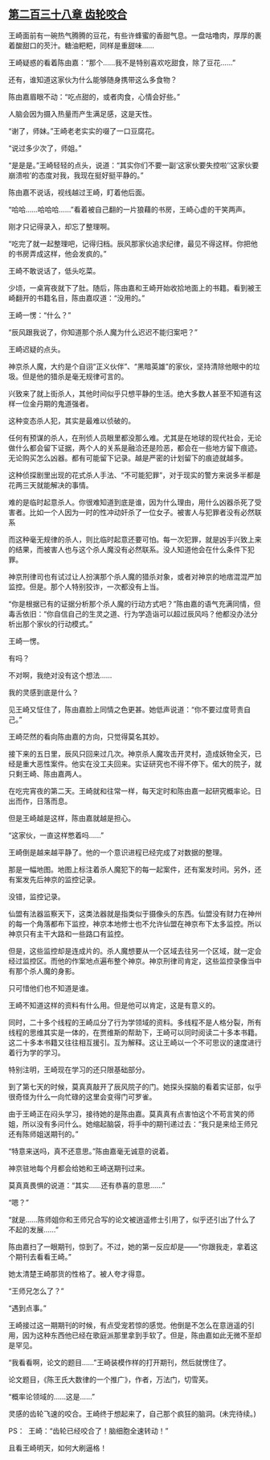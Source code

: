 ## [第二百三十八章 齿轮咬合](https://www.xxbiquge.com/11_11207/8946743.html)


  王崎面前有一碗热气腾腾的豆花，有些许蜂蜜的香甜气息。一盘咕噜肉，厚厚的裹着酸甜口的芡汁。糖油粑粑，同样是重甜味……

  王崎疑惑的看着陈由嘉：“那个……我不是特别喜欢吃甜食，除了豆花……”

  还有，谁知道这家伙为什么能够随身携带这么多食物？

  陈由嘉眉眼不动：“吃点甜的，或者肉食，心情会好些。”

  人脑会因为摄入热量而产生满足感，这是天性。

  “谢了，师妹。”王崎老老实实的啜了一口豆腐花。

  “说过多少次了，师姐。”

  “是是是。”王崎轻轻的点头，说道：“其实你们不要一副‘这家伙要失控啦’‘这家伙要崩溃啦’的态度对我，我现在挺好挺平静的。”

  陈由嘉不说话，视线越过王崎，盯着他后面。

  “哈哈……哈哈哈……”看着被自己翻的一片狼藉的书房，王崎心虚的干笑两声。

  刚才只记得录入，却忘了整理啊。

  “吃完了就一起整理吧，记得归档。辰风那家伙追求纪律，最见不得这样。你把他的书房弄成这样，他会发疯的。”

  王崎不敢说话了，低头吃菜。

  少顷，一桌宵夜就下了肚。随后，陈由嘉和王崎开始收拾地面上的书籍。看到被王崎翻开的书籍名目，陈由嘉叹道：“没用的。”

  王崎一愣：“什么？”

  “辰风跟我说了，你知道那个杀人魔为什么迟迟不能归案吧？”

  王崎迟疑的点头。

  神京杀人魔，大约是个自诩“正义伙伴”、“黑暗英雄”的家伙，坚持清除他眼中的垃圾。但是他的猎杀是毫无规律可言的。

  兴致来了就上街杀人，其他时间似乎只想平静的生活。绝大多数人甚至不知道有这样一位金丹期的鬼道强者。

  这种变态杀人犯，其实是最难以侦破的。

  任何有预谋的杀人，在刑侦人员眼里都没那么难。尤其是在地球的现代社会，无论做什么都会留下证据，两个人的关系是融洽还是险恶，都会在一些地方留下痕迹。无论购买怎么凶器。都有可能留下记录。越是严密的计划留下的痕迹就越多。

  这种侦探剧里出现的花式杀人手法、“不可能犯罪”，对于现实的警方来说多半都是花两三天就能解决的事情。

  难的是临时起意杀人。你很难知道到底是谁，因为什么理由，用什么凶器杀死了受害者。比如一个人因为一时的性冲动奸杀了一位女子。被害人与犯罪者没有必然联系

  而这种毫无规律的杀人，则比临时起意还要可怕。每一次犯罪，就是凶手兴致上来的结果，而被害人也与这个杀人魔没有必然联系。没人知道他会在什么条件下犯罪。

  神京刑律司也有试过让人扮演那个杀人魔的猎杀对象，或者对神京的地痞混混严加监控。但是。那个人特别狡诈，一次都没有上当。

  “你是根据已有的证据分析那个杀人魔的行动方式吧？”陈由嘉的语气充满同情，但毒舌依旧：“你自信自己的生灵之道、行为学造诣可以超过辰风吗？他都没办法分析出那个家伙的行动模式。”

  王崎一愣。

  有吗？

  不对啊，我绝对没有这个想法……

  我的灵感到底是什么？

  见王崎又怔住了，陈由嘉脸上同情之色更甚。她低声说道：“你不要过度苛责自己。”

  王崎茫然的看向陈由嘉的方向，只觉得莫名其妙。

  接下来的五日里，辰风只回来过几次。神京杀人魔攻击开灵村，造成妖物全灭，已经是重大恶性案件。他实在没工夫回来。实证研究也不得不停下。偌大的院子，就只剩王崎、陈由嘉两人。

  在吃完宵夜的第二天。王崎就和往常一样，每天定时和陈由嘉一起研究概率论。日出而作，日落而息。

  但是王崎越是这样，陈由嘉就越是担心。

  “这家伙，一直这样憋着吗……”

  王崎倒是越来越平静了。他的一个意识进程已经完成了对数据的整理。

  那是一幅地图。地图上标注着杀人魔犯下的每一起案件，还有案发时间。另外，还有案发先后神京的监控记录。

  没错，监控记录。

  仙盟有法器监察天下，这类法器就是指类似于摄像头的东西。仙盟没有财力在神州的每一个角落都布下监控，神京本地修士也不允许仙盟在神京布下太多监控。所以神京只有主干大路和一些路口有监控。

  但是，这些监控却是连成片的。杀人魔想要从一个区域去往另一个区域，就一定会经过监控区。而他的作案地点遍布整个神京。神京刑律司肯定，这些监控录像当中有那个杀人魔的身影。

  只可惜他们也不知道是谁。

  王崎不知道这样的资料有什么用。但是他可以肯定，这是有意义的。

  同时，二十多个线程的王崎瓜分了行为学领域的资料。多线程不是人格分裂，所有线程的思维其实是一体的，在贾维斯的帮助下，王崎可以同时阅读二十多本书籍。这二十多本书籍又往往相互援引。互为解释。这让王崎以一个不可思议的速度进行着行为学的学习。

  特别注明，王崎现在学习的还只限基础部分。

  到了第七天的时候，莫真真敲开了辰风院子的门。她探头探脑的看着实证部，似乎很奇怪为什么一向忙碌的这里会变得门可罗雀。

  由于王崎正在闷头学习，接待她的是陈由嘉。莫真真有点害怕这个不苟言笑的师姐，所以没有多问什么。她缩起脑袋，将手中的期刊递过去：“我只是来给王师兄还有陈师姐送期刊的。”

  “特意来送吗，真不还意思。”陈由嘉毫无诚意的说着。

  神京驻地每个月都会给她和王崎送期刊过来。

  莫真真畏惧的说道：“其实……还有恭喜的意思……”

  “嗯？”

  “就是……陈师姐你和王师兄合写的论文被逍遥修士引用了，似乎还引出了什么了不起的发展……”

  陈由嘉扫了一眼期刊，惊到了。不过，她的第一反应却是——“你跟我走，拿着这个期刊去看看王崎。”

  她太清楚王崎那货的性格了。被人夸才得意。

  “王师兄怎么了？”

  “遇到点事。”

  王崎接过这一期期刊的时候，有点受宠若惊的感觉。他倒是不怎么在意逍遥的引用，因为这种东西他已经在歌庭派那里拿到手软了。但是，陈由嘉如此无微不至却是罕见。

  “我看看啊，论文的题目……”王崎装模作样的打开期刊，然后就愣住了。

  论文题目，《陈王氏大数律的一个推广》，作者，万法门，切雪芙。

  “概率论领域的……这是……”

  灵感的齿轮飞速的咬合。王崎终于想起来了，自己那个疯狂的脑洞。(未完待续。)

  PS：  王崎：“齿轮已经咬合了！脑细胞全速转动！”

  且看王崎明天，如何大刷逼格！
